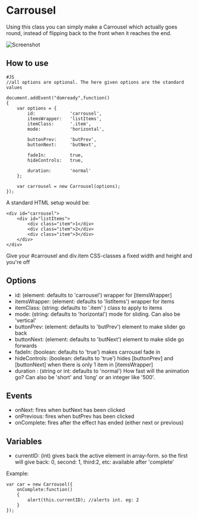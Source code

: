 Carrousel
===========

Using this class you can simply make a Carrousel which actually goes round, instead of flipping back to the front when it reaches the end.

![Screenshot](http://www.disain.nl/userfiles/carrousel_v11.jpg)

How to use
----------
	#JS 
	//all options are optional. The here given options are the standard values
	
	document.addEvent("domready",function()
	{
		var options = {
			id:				'carrousel', 
			itemsWrapper:	'listItems',
			itemClass:		'.item',
			mode:			'horizontal',
			
			buttonPrev:		'butPrev',
			buttonNext:		'butNext',
			
			fadeIn:			true, 
			hideControls:	true,
			
			duration:		'normal'			
		};
	
		var carrousel = new Carrousel(options);
	});
	
A standard HTML setup would be:

	<div id="carrousel">
		<div id="listItems">
			<div class="item">1</div>
			<div class="item">2</div>
			<div class="item">3</div>			
		</div>
	</div>

Give your #carrousel and div.item CSS-classes a fixed width and height and you're off

Options
----------

* id: (element: defaults to 'carrousel') wrapper for [itemsWrapper]
* itemsWrapper: (element: defaults to 'listItems') wrapper for items
* itemClass: (string: defaults to '.item' ) class to apply to items
* mode: (string: defaults to 'horizontal') mode for sliding. Can also be 'vertical'
* buttonPrev: (element: defaults to 'butPrev') element to make slider go back
* buttonNext: (element: defaults to 'butNext') element to make slide go forwards
* fadeIn: (boolean: defaults to 'true') makes carrousel fade in
* hideControls: (boolean: defaults to 'true') hides [buttonPrev] and [buttonNext] when there is only 1 item in [itemsWrapper]
* duration : (string or int: defaults to 'normal') How fast will the animation go? Can also be 'short' and 'long' or an integer like '500'. 

Events
----------

* onNext: fires when butNext has been clicked
* onPrevious: fires when butPrev has been clicked
* onComplete: fires after the effect has ended (either next or previous)

Variables
----------
* currentID: (int) gives back the active element in array-form. so the first will give back: 0, second: 1, third:2, etc: available after 'complete'

Example:

	var car = new Carrousel({
		onComplete:function()
		{
			alert(this.currentID); //alerts int. eg: 2
		}
	});
